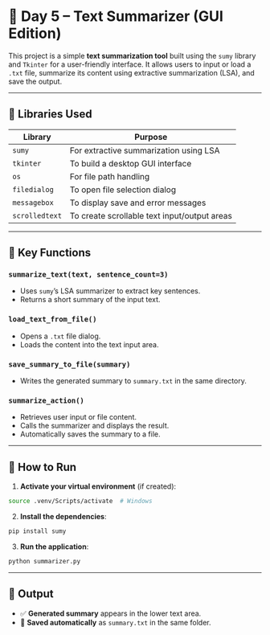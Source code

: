 # 📝 Day 5 – Text Summarizer (GUI Edition)

This project is a simple **text summarization tool** built using the `sumy` library and `Tkinter` for a user-friendly interface. It allows users to input or load a `.txt` file, summarize its content using extractive summarization (LSA), and save the output.

---

## 🔧 Libraries Used

| Library        | Purpose                                      |
| -------------- | -------------------------------------------- |
| `sumy`         | For extractive summarization using LSA       |
| `tkinter`      | To build a desktop GUI interface             |
| `os`           | For file path handling                       |
| `filedialog`   | To open file selection dialog                |
| `messagebox`   | To display save and error messages           |
| `scrolledtext` | To create scrollable text input/output areas |

---

## 🧠 Key Functions

### `summarize_text(text, sentence_count=3)`

* Uses `sumy`’s LSA summarizer to extract key sentences.
* Returns a short summary of the input text.

### `load_text_from_file()`

* Opens a `.txt` file dialog.
* Loads the content into the text input area.

### `save_summary_to_file(summary)`

* Writes the generated summary to `summary.txt` in the same directory.

### `summarize_action()`

* Retrieves user input or file content.
* Calls the summarizer and displays the result.
* Automatically saves the summary to a file.

---

## 🚀 How to Run

1. **Activate your virtual environment** (if created):

```bash
source .venv/Scripts/activate  # Windows
```

2. **Install the dependencies**:

```bash
pip install sumy
```

3. **Run the application**:

```bash
python summarizer.py
```

---

## 📂 Output

* ✅ **Generated summary** appears in the lower text area.
* 📄 **Saved automatically** as `summary.txt` in the same folder.


